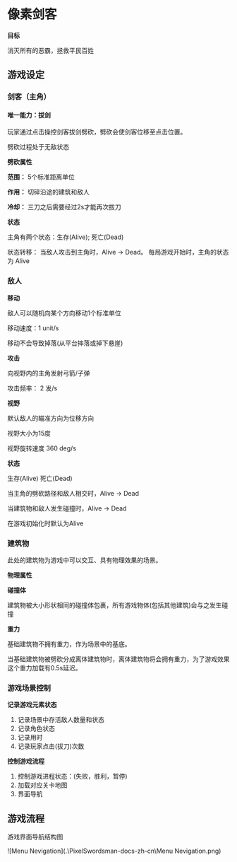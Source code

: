 # 像素剑客

**目标**

消灭所有的恶霸，拯救平民百姓



## 游戏设定

### 剑客（主角）

#### 唯一能力：拔剑

玩家通过点击操控剑客拔剑劈砍，劈砍会使剑客位移至点击位置。

劈砍过程处于无敌状态

**劈砍属性**

**范围：** 5个标准距离单位

**作用：** 切碎沿途的建筑和敌人

**冷却：** 三刀之后需要经过2s才能再次拔刀



**状态**

主角有两个状态：生存(Alive); 死亡(Dead)

状态转移： 当敌人攻击到主角时，Alive -> Dead。 每局游戏开始时，主角的状态为 Alive

### 敌人

**移动**

敌人可以随机向某个方向移动1个标准单位

移动速度：1 unit/s

移动不会导致掉落(从平台摔落或掉下悬崖)

**攻击**

向视野内的主角发射弓箭/子弹

攻击频率： 2 发/s

**视野**

默认敌人的瞄准方向为位移方向

视野大小为15度

视野旋转速度 360 deg/s

**状态**

生存(Alive) 死亡(Dead)

当主角的劈砍路径和敌人相交时，Alive -> Dead

当建筑物和敌人发生碰撞时，Alive -> Dead

在游戏初始化时默认为Alive

### 建筑物

此处的建筑物为游戏中可以交互、具有物理效果的场景。

**物理属性**

**碰撞体**

建筑物被大小形状相同的碰撞体包裹，所有游戏物体(包括其他建筑)会与之发生碰撞

**重力**

基础建筑物不拥有重力，作为场景中的基底。

当基础建筑物被劈砍分成离体建筑物时，离体建筑物将会拥有重力，为了游戏效果这个重力加载有0.5s延迟。

### 游戏场景控制

**记录游戏元素状态**

1. 记录场景中存活敌人数量和状态
2. 记录角色状态
3. 记录用时
4. 记录玩家点击(拔刀)次数

**控制游戏流程**

1. 控制游戏进程状态：(失败，胜利，暂停)
2. 加载对应关卡地图
3. 界面导航





## 游戏流程

游戏界面导航结构图

![Menu Nevigation](.\PixelSwordsman-docs-zh-cn\Menu Nevigation.png)

